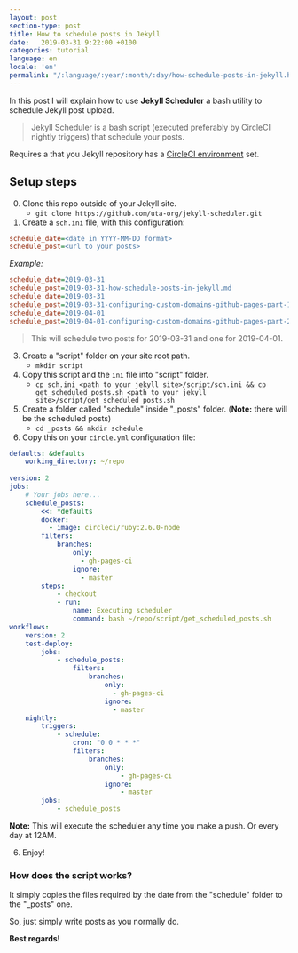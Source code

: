 ```yaml
---
layout: post
section-type: post
title: How to schedule posts in Jekyll 
date:   2019-03-31 9:22:00 +0100
categories: tutorial
language: en
locale: 'en'
permalink: "/:language/:year/:month/:day/how-schedule-posts-in-jekyll.html"
---
```


In this post I will explain how to use **Jekyll Scheduler** a bash utility to schedule Jekyll post upload.

> Jekyll Scheduler is a bash script (executed preferably by CircleCI nightly triggers) that schedule your posts.

Requires a that you Jekyll repository has a [CircleCI environment](https://z3nth10n.net/en/2019/03/20/jekyll-plugin-issue-with-github-pages) set.

## Setup steps

0. Clone this repo outside of your Jekyll site.
	- `git clone https://github.com/uta-org/jekyll-scheduler.git`
1. Create a `sch.ini` file, with this configuration:

```ini
schedule_date=<date in YYYY-MM-DD format>
schedule_post=<url to your posts>
```

*Example:*

```ini
schedule_date=2019-03-31
schedule_post=2019-03-31-how-schedule-posts-in-jekyll.md
schedule_date=2019-03-31
schedule_post=2019-03-31-configuring-custom-domains-github-pages-part-1.md
schedule_date=2019-04-01
schedule_post=2019-04-01-configuring-custom-domains-github-pages-part-2.md
```

> This will schedule two posts for 2019-03-31 and one for 2019-04-01.

3. Create a "script" folder on your site root path.
	- `mkdir script`
2. Copy this script and the `ini` file into "script" folder.
	- `cp sch.ini <path to your jekyll site>/script/sch.ini && cp get_scheduled_posts.sh <path to your jekyll site>/script/get_scheduled_posts.sh`
4. Create a folder called "schedule" inside "_posts" folder. (**Note:** there will be the scheduled posts)
	- `cd _posts && mkdir schedule`
5. Copy this on your `circle.yml` configuration file:

```yaml
defaults: &defaults
    working_directory: ~/repo
    
version: 2
jobs:
	# Your jobs here... 
    schedule_posts:
        <<: *defaults
        docker:
          - image: circleci/ruby:2.6.0-node
        filters:
            branches:
                only:
                  - gh-pages-ci
                ignore:
                  - master
        steps:
            - checkout 
            - run:
                name: Executing scheduler
                command: bash ~/repo/script/get_scheduled_posts.sh
workflows:
    version: 2
    test-deploy:
        jobs:
            - schedule_posts:
                filters:
                    branches:
                        only:
                          - gh-pages-ci
                        ignore:
                          - master              
    nightly:
        triggers:
            - schedule:
                cron: "0 0 * * *"
                filters:
                    branches:
                        only:
                            - gh-pages-ci
                        ignore:
                            - master
        jobs:
            - schedule_posts
```

**Note:** This will execute the scheduler any time you make a push. Or every day at 12AM.

6. Enjoy!

### How does the script works?

It simply copies the files required by the date from the "schedule" folder to the "_posts" one.

So, just simply write posts as you normally do.

**Best regards!**